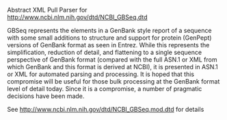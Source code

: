 Abstract XML Pull Parser for http://www.ncbi.nlm.nih.gov/dtd/NCBI_GBSeq.dtd

  GBSeq represents the elements in a GenBank style report
    of a sequence with some small additions to structure and support
    for protein (GenPept) versions of GenBank format as seen in
    Entrez. While this represents the simplification, reduction of
    detail, and flattening to a single sequence perspective of GenBank
    format (compared with the full ASN.1 or XML from which GenBank and
    this format is derived at NCBI), it is presented in ASN.1 or XML for
    automated parsing and processing. It is hoped that this compromise
    will be useful for those bulk processing at the GenBank format level
    of detail today. Since it is a compromise, a number of pragmatic
    decisions have been made.

See http://www.ncbi.nlm.nih.gov/dtd/NCBI_GBSeq.mod.dtd for details


